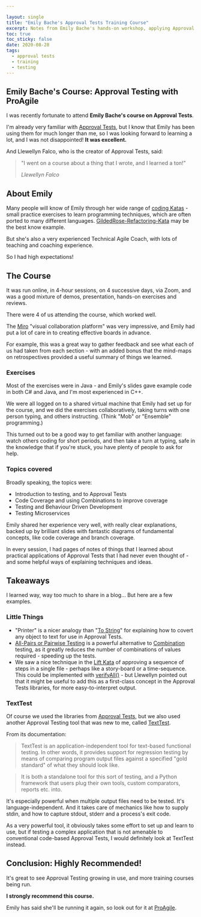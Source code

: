 ```yaml
---

layout: single
title: "Emily Bache's Approval Tests Training Course"
excerpt: Notes from Emily Bache's hands-on workshop, applying Approval Tests in Java and C# on wide range of scenarios
toc: true
toc_sticky: false
date: 2020-08-28
tags:
  - approval tests
  - training
  - testing
---
```


## Emily Bache's Course: Approval Testing with ProAgile

I was recently fortunate to attend **Emily Bache's course on Approval Tests**.

I'm already very familiar with [Approval Tests](/blog/tags.html#approval-tests), but I know that Emily has been using them for much longer than me, so I was looking forward to learning a lot, and I was not disappointed! **It was excellent.**

And Llewellyn Falco, who is the creator of Approval Tests, said:

> "I went on a course about a thing that I wrote, and I learned a ton!"
>
> *Llewellyn Falco*

## About Emily

Many people will know of Emily through her wide range of [coding Katas](https://github.com/emilybache) - small practice exercises to learn programming techniques, which are often ported to many different languages. [GildedRose-Refactoring-Kata](https://github.com/emilybache/GildedRose-Refactoring-Kata) may be the best know example.

But she's also a very experienced Technical Agile Coach, with lots of teaching and coaching experience.

So I had high expectations!

## The Course

It was run online, in 4-hour sessions, on 4 successive days, via Zoom, and was a good mixture of demos, presentation, hands-on exercises and reviews.

There were 4 of us attending the course, which worked well.

The [Miro](https://miro.com/) "visual collaboration platform" was very impressive, and Emily had put a lot of care in to creating effective boards in advance.

For example, this was a great way to gather feedback and see what each of us had taken from each section - with an added bonus that the mind-maps on retrospectives provided a useful summary of things we learned.

### Exercises

Most of the exercises were in Java - and Emily's slides gave example code in both C# and Java, and I'm most experienced in C++.

We were all logged on to a shared virtual machine that Emily had set up for the course, and we did the exercises collaboratively, taking turns with one person typing, and others instructing. (Think "Mob" or "Ensemble" programming.)

This turned out to be a good way to get familiar with another language: watch others coding for short periods, and then take a turn at typing, safe in the knowledge that if you're stuck, you have plenty of people to ask for help.

### Topics covered

Broadly speaking, the topics were:

* Introduction to testing, and to Approval Tests
* Code Coverage and using Combinations to improve coverage
* Testing and Behaviour Driven Development
* Testing Microservices

Emily shared her experience very well, with really clear explanations, backed up by brilliant slides with fantastic diagrams of fundamental concepts, like code coverage and branch coverage.

In every session, I had pages of notes of things that I learned about practical applications of Approval Tests that I had never even thought of - and some helpful ways of explaining techniques and ideas.

## Takeaways

I learned way, way too much to share in a blog... But here are a few examples.

### Little Things

* "Printer" is a nicer analogy than "[To String](https://github.com/approvals/ApprovalTests.cpp/blob/master/doc/ToString.md)" for explaining how to covert any object to text for use in Approval Tests.
* [All-Pairs or Pairwise Testing](https://en.wikipedia.org/wiki/All-pairs_testing) is a powerful alternative to [Combination](https://github.com/approvals/ApprovalTests.cpp/blob/master/doc/TestingCombinations.md#top) testing, as it greatly reduces the number of combinations of values required - speeding up the tests.
* We saw a nice technique in the [Lift Kata](https://github.com/emilybache/Lift-Kata) of approving a sequence of steps in a single file - perhaps like a story-board or a time-sequence. This could be implemented with [verifyAll()](https://github.com/approvals/ApprovalTests.cpp/blob/master/doc/how_tos/TestContainerContents.md#top) - but Llewellyn pointed out that it might be useful to add this as a first-class concept in the Approval Tests libraries, for more easy-to-interpret output.

### TextTest

Of course we used the libraries from [Approval Tests](https://github.com/approvals), but we also used another Approval Testing tool that was new to me, called [TextTest](https://github.com/texttest/texttest). 

From its documentation:

> TextTest is an application-independent tool for text-based functional testing. In other words, it provides support for regression testing by means of comparing program output files against a specified "gold standard" of what they should look like.

> It is both a standalone tool for this sort of testing, and a Python framework that users plug their own tools, custom comparators, reports etc. into.



It's especially powerful when multiple output files need to be tested. It's language-independent. And it takes care of mechanics like how to supply stdin, and how to capture stdout, stderr and a process's exit code.

As a very powerful tool, it obviously takes some effort to set up and learn to use, but if testing a complex application that is not amenable to conventional code-based Approval Tests, I would definitely look at TextTest instead.

## Conclusion: Highly Recommended!

It's great to see Approval Testing growing in use, and more training courses being run.

**I strongly recommend this course.**

Emily has said she'll be running it again, so look out for it at [ProAgile](https://proagile.se/our-courses).




